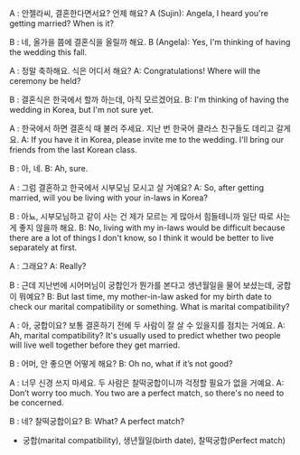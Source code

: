 A : 안젤라씨, 결혼한다면서요? 언제 해요?
A (Sujin): Angela, I heard you're getting married? When is it?

B : 네, 올가을 쯤에 결혼식을 올릴까 해요.
B (Angela): Yes, I'm thinking of having the wedding this fall.

A : 정말 축하해요. 식은 어디서 해요?
A: Congratulations! Where will the ceremony be held?

B : 결혼식은 한국에서 할까 하는데, 아직 모르겠어요.
B: I'm thinking of having the wedding in Korea, but I'm not sure yet.

A : 한국에서 하면 결혼식 때 불러 주세요. 지난 번 한국어 클라스 친구들도 데리고 갈게요.
A: If you have it in Korea, please invite me to the wedding. I'll bring our friends from the last Korean class.

B : 아, 네.
B: Ah, sure.

A : 그럼 결혼하고 한국에서 시부모님 모시고 살 거예요?
A: So, after getting married, will you be living with your in-laws in Korea?

B : 아뇨, 시부모님하고 같이 사는 건 제가 모르는 게 많아서 힘들테니까 일단 따로 사는 게 좋지 않을까 해요.
B: No, living with my in-laws would be difficult because there are a lot of things I don't know, so I think it would be better to live separately at first.

A : 그래요?
A: Really?

B : 근데 지난번에 시어머님이 궁합인가 뭔가를 본다고 생년월일을 물어 보셨는데, 궁합이 뭐예요?
B: But last time, my mother-in-law asked for my birth date to check our marital compatibility or something. What is marital compatibility?

A : 아, 궁합이요? 보통 결혼하기 전에 두 사람이 잘 살 수 있을지를 점치는 거예요.
A: Ah, marital compatibility? It's usually used to predict whether two people will live well together before they get married.

B : 어머, 안 좋으면 어떻게 해요?
B: Oh no, what if it’s not good?

A : 너무 신경 쓰지 마세요. 두 사람은 찰떡궁합이니까 걱정할 필요가 없을 거예요.
A: Don’t worry too much. You two are a perfect match, so there's no need to be concerned.

B : 네? 찰떡궁합이요?
B: What? A perfect match?

- 궁합(marital compatibility), 생년월일(birth date), 찰떡궁합(Perfect match)
